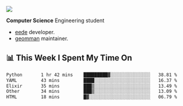 ![](https://komarev.com/ghpvc/?username=brauliorivas&color=green)

**Computer Science** Engineering student

- [eede](https://github.com/key4hep/eede) developer.
- [geomman](https://www.freshports.org/sysutils/geomman) maintainer.

## 📊 This Week I Spent My Time On

<!--START_SECTION:waka-->

```txt
Python       1 hr 42 mins    █████████▓░░░░░░░░░░░░░░░   38.81 %
YAML         43 mins         ████░░░░░░░░░░░░░░░░░░░░░   16.37 %
Elixir       35 mins         ███▒░░░░░░░░░░░░░░░░░░░░░   13.49 %
Other        34 mins         ███▒░░░░░░░░░░░░░░░░░░░░░   13.09 %
HTML         18 mins         █▓░░░░░░░░░░░░░░░░░░░░░░░   06.79 %
```

<!--END_SECTION:waka-->

